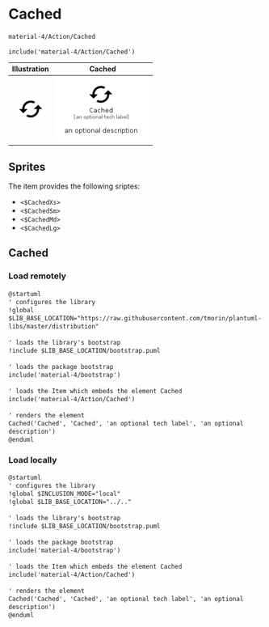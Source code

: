 # Cached


```text
material-4/Action/Cached
```

```text
include('material-4/Action/Cached')
```



| Illustration | Cached |
| :---: | :---: |
| ![illustration for Illustration](../../material-4/Action/Cached.png) | ![illustration for Cached](../../material-4/Action/Cached.Local.png) |



## Sprites
The item provides the following sriptes:

- `<$CachedXs>`
- `<$CachedSm>`
- `<$CachedMd>`
- `<$CachedLg>`





## Cached

### Load remotely
```plantuml
@startuml
' configures the library
!global $LIB_BASE_LOCATION="https://raw.githubusercontent.com/tmorin/plantuml-libs/master/distribution"

' loads the library's bootstrap
!include $LIB_BASE_LOCATION/bootstrap.puml

' loads the package bootstrap
include('material-4/bootstrap')

' loads the Item which embeds the element Cached
include('material-4/Action/Cached')

' renders the element
Cached('Cached', 'Cached', 'an optional tech label', 'an optional description')
@enduml
```

### Load locally
```plantuml
@startuml
' configures the library
!global $INCLUSION_MODE="local"
!global $LIB_BASE_LOCATION="../.."

' loads the library's bootstrap
!include $LIB_BASE_LOCATION/bootstrap.puml

' loads the package bootstrap
include('material-4/bootstrap')

' loads the Item which embeds the element Cached
include('material-4/Action/Cached')

' renders the element
Cached('Cached', 'Cached', 'an optional tech label', 'an optional description')
@enduml
```


